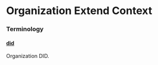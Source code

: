 # Organization Extend Context <a name="ExtOrganization"></a>

### Terminology

<h4 id="did"><a href="#did">did</a></h4>

Organization DID.
